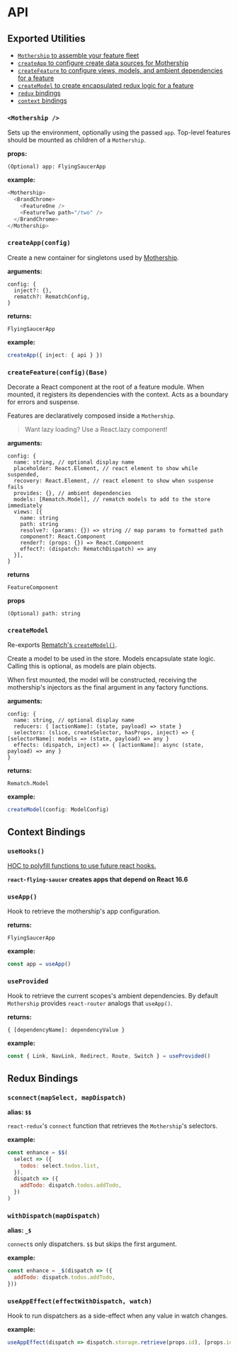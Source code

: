 # API

## Exported Utilities

- [`Mothership` to assemble your feature fleet](#mothership-)
- [`createApp` to configure create data sources for Mothership](#createappconfig)
- [`createFeature` to configure views, models, and ambient dependencies for a feature](#createfeatureconfig)
- [`createModel` to create encapsulated redux logic for a feature](#createModel)
- [`redux` bindings](#redux-bindings)
- [`context` bindings](#context-bindings)

### `<Mothership />`

Sets up the environment, optionally using the passed `app`.
Top-level features should be mounted as children of a `Mothership`.

**props:**

```
(Optional) app: FlyingSaucerApp
```

**example:**

```ts
<Mothership>
  <BrandChrome>
    <FeatureOne />
    <FeatureTwo path="/two" />
  </BrandChrome>
</Mothership>
```

### `createApp(config)`

Create a new container for singletons used by [Mothership](#Mothership).

**arguments:**

```
config: {
  inject?: {},
  rematch?: RematchConfig,
}
```

**returns:**

`FlyingSaucerApp`

**example:**

```ts
createApp({ inject: { api } })
```

### `createFeature(config)(Base)`

Decorate a React component at the root of a feature module. When mounted, it registers its dependencies with the context. Acts as a boundary for errors and suspense.

Features are declaratively composed inside a `Mothership`.

> Want lazy loading? Use a React.lazy component!

**arguments:**

```
config: {
  name: string, // optional display name
  placeholder: React.Element, // react element to show while suspended,
  recovery: React.Element, // react element to show when suspense fails
  provides: {}, // ambient dependencies
  models: [Rematch.Model], // rematch models to add to the store immediately
  views: [{
    name: string
    path: string
    resolve?: (params: {}) => string // map params to formatted path
    component?: React.Component
    render?: (props: {}) => React.Component
    effect?: (dispatch: RematchDispatch) => any
  }],
}
```

**returns**

`FeatureComponent`

**props**

```
(Optional) path: string
```

### `createModel`

Re-exports [Rematch's `createModel()`](https://rematch.gitbooks.io/rematch/docs/api.html#models).

Create a model to be used in the store. Models encapsulate state logic. Calling this is optional, as models are plain objects.

When first mounted, the model will be constructed, receiving the mothership's injectors as the final argument in any factory functions.

**arguments:**

```
config: {
  name: string, // optional display name
  reducers: { [actionName]: (state, payload) => state }
  selectors: (slice, createSelector, hasProps, inject) => { [selectorName]: models => (state, payload) => any }
  effects: (dispatch, inject) => { [actionName]: async (state, payload) => any }
}
```

**returns:**

`Rematch.Model`

**example:**

```ts
createModel(config: ModelConfig)
```

## Context Bindings

### `useHooks()`

[HOC to polyfill functions to use future react hooks.](https://github.com/tannerlinsley/use-react-hooks)

**`react-flying-saucer` creates apps that depend on React 16.6**

### `useApp()`

Hook to retrieve the mothership's app configuration.

**returns:**

`FlyingSaucerApp`

**example:**

```js
const app = useApp()
```

### `useProvided`

Hook to retrieve the current scopes's ambient dependencies.
By default `Mothership` provides `react-router` analogs that `useApp()`.

**returns:**

`{ [dependencyName]: dependencyValue }`

**example:**

```js
const { Link, NavLink, Redirect, Route, Switch } = useProvided()
```

## Redux Bindings

### `sconnect(mapSelect, mapDispatch)`

**alias: `$$`**

`react-redux`'s `connect` function that retrieves the `Mothership`'s selectors.

**example:**

```js
const enhance = $$(
  select => ({
    todos: select.todos.list,
  }),
  dispatch => ({
    addTodo: dispatch.todos.addTodo,
  })
)
```

### `withDispatch(mapDispatch)`

**alias: `_$`**

`connect`s only dispatchers. `$$` but skips the first argument.

**example:**

```js
const enhance = _$(dispatch => ({
  addTodo: dispatch.todos.addTodo,
}))
```

### `useAppEffect(effectWithDispatch, watch)`

Hook to run dispatchers as a side-effect when any value in watch changes.

**example:**

```js
useAppEffect(dispatch => dispatch.storage.retrieve(props.id), [props.id])
```
